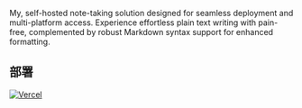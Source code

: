My, self-hosted note-taking solution designed for seamless deployment and multi-platform access. Experience effortless plain text writing with pain-free, complemented by robust Markdown syntax support for enhanced formatting.

## 部署
[![Vercel](https://vercel.com/button)](https://vercel.com/import/project?template=https://github.com/ytanck/vercel-reverse-proxy)

